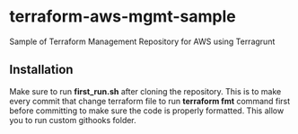 # terraform-aws-mgmt-sample
Sample of Terraform Management Repository for AWS using Terragrunt

## Installation
Make sure to run **first_run.sh** after cloning the repository. This is to make every commit that change terraform file to run **terraform fmt** command first before committing to make sure the code is properly formatted. This allow you to run custom githooks folder.
